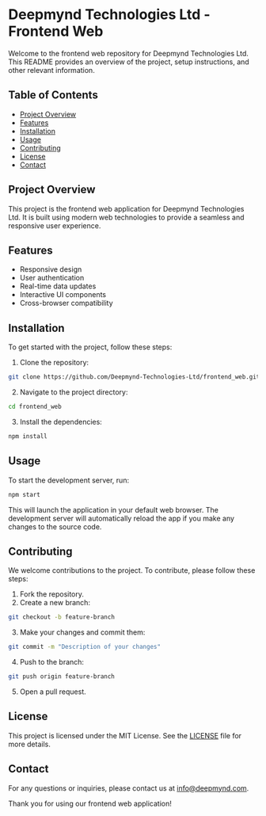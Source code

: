 # Deepmynd Technologies Ltd - Frontend Web

Welcome to the frontend web repository for Deepmynd Technologies Ltd. This README provides an overview of the project, setup instructions, and other relevant information.

## Table of Contents

- [Project Overview](#project-overview)
- [Features](#features)
- [Installation](#installation)
- [Usage](#usage)
- [Contributing](#contributing)
- [License](#license)
- [Contact](#contact)

## Project Overview

This project is the frontend web application for Deepmynd Technologies Ltd. It is built using modern web technologies to provide a seamless and responsive user experience.

## Features

- Responsive design
- User authentication
- Real-time data updates
- Interactive UI components
- Cross-browser compatibility

## Installation

To get started with the project, follow these steps:

1. Clone the repository:

```bash
git clone https://github.com/Deepmynd-Technologies-Ltd/frontend_web.git
```

2. Navigate to the project directory:

```bash
cd frontend_web
```

3. Install the dependencies:

```bash
npm install
```

## Usage

To start the development server, run:

```bash
npm start
```

This will launch the application in your default web browser. The development server will automatically reload the app if you make any changes to the source code.

## Contributing

We welcome contributions to the project. To contribute, please follow these steps:

1. Fork the repository.
2. Create a new branch:

```bash
git checkout -b feature-branch
```

3. Make your changes and commit them:

```bash
git commit -m "Description of your changes"
```

4. Push to the branch:

```bash
git push origin feature-branch
```

5. Open a pull request.

## License

This project is licensed under the MIT License. See the [LICENSE](LICENSE) file for more details.

## Contact

For any questions or inquiries, please contact us at [info@deepmynd.com](mailto:info@deepmynd.com).

Thank you for using our frontend web application!
